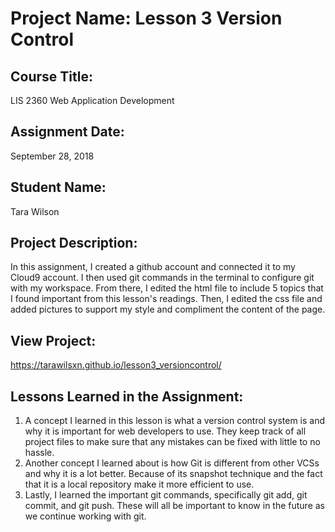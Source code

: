 # Project Name:  Lesson 3 Version Control


## Course Title:
LIS 2360 Web Application Development

## Assignment Date:  
September 28, 2018

## Student Name:  
Tara Wilson

## Project Description:
In this assignment, I created a github account and connected it to my Cloud9 account. I then used git commands in the terminal to configure git with my workspace. From there, I edited the html file to include 5 topics that I found important from this lesson's readings. Then, I edited the css file and added pictures to support my style and compliment the content of the page.

## View Project:
https://tarawilsxn.github.io/lesson3_versioncontrol/

## Lessons Learned in the Assignment:
1. A concept I learned in this lesson is what a version control system is and why it is important for web developers to use. They keep track of all project files to make sure that any mistakes can be fixed with little to no hassle. 
2. Another concept I learned about is how Git is different from other VCSs and why it is a lot better. Because of its snapshot technique and the fact that it is a local repository make it more efficient to use.
3. Lastly, I learned the important git commands, specifically git add, git commit, and git push. These will all be important to know in the future as we continue working with git.

